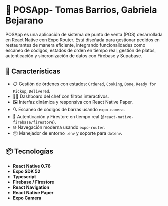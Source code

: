 # 📲 POSApp- Tomas Barrios, Gabriela Bejarano

POSApp es una aplicación de sistema de punto de venta (POS) desarrollada en React Native con Expo Router. Está diseñada para gestionar pedidos en restaurantes de manera eficiente, integrando funcionalidades como escaneo de códigos, estados de orden en tiempo real, gestión de platos, autenticación y sincronización de datos con Firebase y Supabase.

## 🚀 Características

- 📋 Gestión de órdenes con estados: `Ordered`, `Cooking`, `Done`, `Ready for Pickup`, `Delivered`.
- 🧑‍🍳 Dashboard del chef con filtros interactivos.
- 🖼️ Interfaz dinámica y responsiva con React Native Paper.
- 🔍 Escaneo de códigos de barras usando `expo-camera`.
- 🔐 Autenticación y Firestore en tiempo real (`@react-native-firebase/firestore`).
- 🌐 Navegación moderna usando `expo-router`.
- 📦 Manejador de entorno `.env` y soporte para `dotenv`.

## 📦 Tecnologías

- **React Native 0.76**
- **Expo SDK 52**
- **Typescript**
- **Firebase / Firestore**
- **React Navigation**
- **React Native Paper**
- **Expo Camera**


